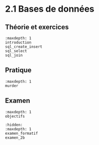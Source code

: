 <!-- Copyright 2024 Maxime Jan <maxime.jan@edufr.ch> -->
<!-- SPDX-License-Identifier: CC-BY-NC-SA-4.0 -->

# 2.1 Bases de données

## Théorie et exercices
```{toctree}
:maxdepth: 1
introduction
sql_create_insert
sql_select
sql_join
```


## Pratique
```{toctree}
:maxdepth: 1
murder
```

## Examen
```{toctree}
:maxdepth: 1
objectifs
```

```{toctree}
:hidden:
:maxdepth: 1
examen_formatif
examen_2b
```


